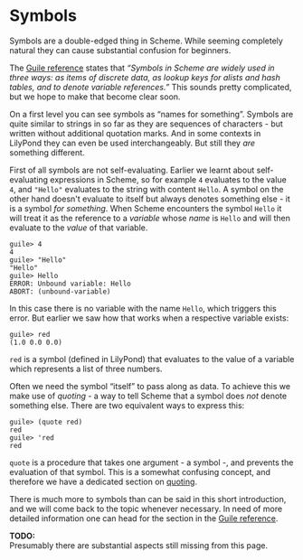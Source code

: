 # Symbols

Symbols are a double-edged thing in Scheme.  While seeming completely natural
they can cause substantial confusion for beginners.

The [Guile
reference](https://www.gnu.org/software/guile/docs/docs-1.8/guile-ref/Symbols.html#Symbols)
states that *“Symbols in Scheme are widely used in three ways: as items of
discrete data, as lookup keys for alists and hash tables, and to denote variable
references.”* This sounds pretty complicated, but we hope to make that become
clear soon.

On a first level you can see symbols as “names for something”.
Symbols are quite similar to strings in so far as they are sequences of
characters - but written without additional quotation marks. And in some
contexts in LilyPond they can even be used interchangeably. But still they *are*
something different.

First of all symbols are not self-evaluating. Earlier we learnt about
self-evaluating expressions in Scheme, so for example `4` evaluates to the value
`4`, and `"Hello"` evaluates to the string with content `Hello`. A symbol on the
other hand doesn't evaluate to itself but always denotes something else - it is
a symbol *for something*.  When Scheme encounters the symbol `Hello` it will
treat it as the reference to a *variable* whose *name* is `Hello` and will then
evaluate to the *value* of that variable.

```
guile> 4
4
guile> "Hello"
"Hello"
guile> Hello
ERROR: Unbound variable: Hello
ABORT: (unbound-variable)
```

In this case there is no variable with the name `Hello`, which triggers this
error. But earlier we saw how that works when a respective variable exists:

```
guile> red
(1.0 0.0 0.0)
```

`red` is a symbol (defined in LilyPond) that evaluates to the value of a
variable which represents a list of three numbers.

Often we need the symbol “itself” to pass along as data.  To achieve this we
make use of *quoting* - a way to tell Scheme that a symbol does *not* denote
something else.  There are two equivalent ways to express this:

```
guile> (quote red)
red
guile> 'red
red
```

`quote` is a procedure that takes one argument - a symbol -, and prevents the
evaluation of that symbol.  This is a somewhat confusing concept, and therefore
we have a dedicated section on [quoting](../quoting.html).

There is much more to symbols than can be said in this short introduction, and
we will come back to the topic whenever necessary. In need of more detailed
information one can head for the section in the [Guile
reference](https://www.gnu.org/software/guile/docs/docs-1.8/guile-ref/Symbols.html#Symbols).

**TODO:**  
Presumably there are substantial aspects still missing from this page.
